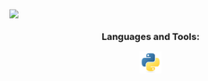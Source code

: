 <img width=1200 align="center"  src="https://i.ibb.co/s9F4V8Y/Logopit-1693303079764.jpg">
  
<h3 align="center">Languages and Tools:</h3>
<p align="center"> <a href="https://www.python.org" target="_blank" rel="noreferrer"> <img src="https://raw.githubusercontent.com/devicons/devicon/master/icons/python/python-original.svg" alt="python" width="40" height="40"/> </a> </p>
